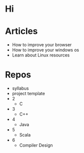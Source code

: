 # Hi

# Articles

- How to improve your browser
- How to improve your windows os
- Learn about Linux resources

# Repos

- syllabus
- project template
- 2
  - C
- 3
  - C++
- 4
  - Java
- 5
  - Scala
- 6
  - Compiler Design
